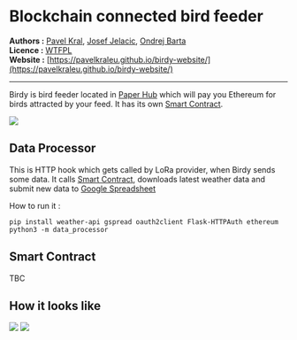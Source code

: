 # Blockchain connected bird feeder

**Authors :** [Pavel Kral](mailto:pavel@pavelkral.eu), [Josef Jelacic](https://twitter.com/JosefJelacic), [Ondrej Barta](http://ondrejbarta.xyz/)<br>
**Licence :** [WTFPL](http://www.wtfpl.net/)<br>
**Website :** [https://pavelkraleu.github.io/birdy-website/](https://pavelkraleu.github.io/birdy-website/)<br>

<hr>

Birdy is bird feeder located in [Paper Hub](http://paperhub.cz/) which will pay you Ethereum for birds attracted by your feed.
It has its own [Smart Contract](https://kovan.etherscan.io/address/0xe55E2c3A123dc770Af42eeDF8c2abDBF1B96b618).

<img src="schema.png">

## Data Processor

This is HTTP hook which gets called by LoRa provider, when Birdy sends some data.
It calls [Smart Contract](https://kovan.etherscan.io/address/0xe55E2c3A123dc770Af42eeDF8c2abDBF1B96b618), downloads latest weather data and submit new data to [Google Spreadsheet](https://docs.google.com/spreadsheets/d/1b-I_sqDUSi4DLrNH9eQgt1vGZ0ZJme892QrYkxmm1eg/edit#gid=0)

How to run it :
```
pip install weather-api gspread oauth2client Flask-HTTPAuth ethereum
python3 -m data_processor
```

## Smart Contract

TBC

## How it looks like

<img src="pic.jpg">

<img src="top_view.png">
